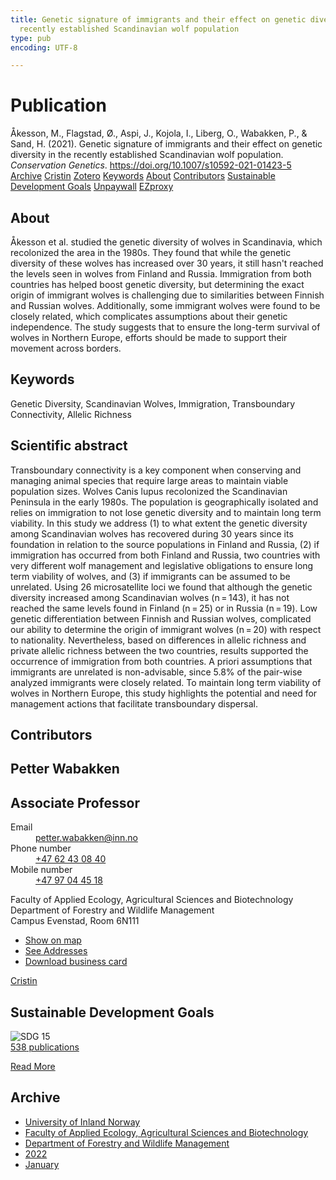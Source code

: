 ```yaml
---
title: Genetic signature of immigrants and their effect on genetic diversity in the
  recently established Scandinavian wolf population
type: pub
encoding: UTF-8

---
```

<h1>Publication</h1>
<article id="csl-bib-container-YS6Y5LLY" class="csl-bib-container">
  <div class="csl-bib-body"> <div class="csl-entry">Åkesson, M., Flagstad, Ø., Aspi, J., Kojola, I., Liberg, O., Wabakken, P., &#38; Sand, H. (2021). Genetic signature of immigrants and their effect on genetic diversity in the recently established Scandinavian wolf population. <i>Conservation Genetics</i>. <a href="https://doi.org/10.1007/s10592-021-01423-5">https://doi.org/10.1007/s10592-021-01423-5</a></div> </div>
  <div class="csl-bib-buttons">
    <a href="#taxonomy-article-YS6Y5LLY" alt="archive" class="csl-bib-button">Archive</a>
    <a href="https://app.cristin.no/results/show.jsf?id=1981561" alt="Cristin" class="csl-bib-button">Cristin</a>
    <a href="http://zotero.org/groups/5881554/items/YS6Y5LLY" alt="Zotero" class="csl-bib-button">Zotero</a>
    <a href="#keywords-article-YS6Y5LLY" alt="keywords" class="csl-bib-button">Keywords</a>
    <a href="#about-article-YS6Y5LLY" alt="about_pub" class="csl-bib-button">About</a>
    <a href="#contributors-article-YS6Y5LLY" alt="contributors" class="csl-bib-button">Contributors</a>
    <a href="#sdg-article-YS6Y5LLY" alt="sdg" class="csl-bib-button">Sustainable Development Goals</a>
    <a href="https://link.springer.com/content/pdf/10.1007/s10592-021-01423-5.pdf" alt="Unpaywall" class="csl-bib-button">Unpaywall</a>
    <a href="https://link.springer.com/content/pdf/10.1007/s10592-021-01423-5.pdf" alt="EZproxy" class="csl-bib-button">EZproxy</a>
  </div>
  <div id="csl-bib-meta-container-YS6Y5LLY"></div>
</article>
<div id="csl-bib-meta-YS6Y5LLY" class="csl-bib-meta">
  <article id="about-article-YS6Y5LLY" class="about_pub-article">
    <h1>About</h1>
    Åkesson et al. studied the genetic diversity of wolves in Scandinavia, which recolonized the area in the 1980s. They found that while the genetic diversity of these wolves has increased over 30 years, it still hasn't reached the levels seen in wolves from Finland and Russia. Immigration from both countries has helped boost genetic diversity, but determining the exact origin of immigrant wolves is challenging due to similarities between Finnish and Russian wolves. Additionally, some immigrant wolves were found to be closely related, which complicates assumptions about their genetic independence. The study suggests that to ensure the long-term survival of wolves in Northern Europe, efforts should be made to support their movement across borders.
  </article>
  <article id="keywords-article-YS6Y5LLY" class="keywords-article">
    <h1>Keywords</h1>
    Genetic Diversity, Scandinavian Wolves, Immigration, Transboundary Connectivity, Allelic Richness
  </article>
  <article id="abstract-article-YS6Y5LLY" class="abstract-article">
    <h1>Scientific abstract</h1>
    Transboundary connectivity is a key component when conserving and managing animal species that require large areas to maintain viable population sizes. Wolves Canis lupus recolonized the Scandinavian Peninsula in the early 1980s. The population is geographically isolated and relies on immigration to not lose genetic diversity and to maintain long term viability. In this study we address (1) to what extent the genetic diversity among Scandinavian wolves has recovered during 30 years since its foundation in relation to the source populations in Finland and Russia, (2) if immigration has occurred from both Finland and Russia, two countries with very different wolf management and legislative obligations to ensure long term viability of wolves, and (3) if immigrants can be assumed to be unrelated. Using 26 microsatellite loci we found that although the genetic diversity increased among Scandinavian wolves (n = 143), it has not reached the same levels found in Finland (n = 25) or in Russia (n = 19). Low genetic differentiation between Finnish and Russian wolves, complicated our ability to determine the origin of immigrant wolves (n = 20) with respect to nationality. Nevertheless, based on differences in allelic richness and private allelic richness between the two countries, results supported the occurrence of immigration from both countries. A priori assumptions that immigrants are unrelated is non-advisable, since 5.8% of the pair-wise analyzed immigrants were closely related. To maintain long term viability of wolves in Northern Europe, this study highlights the potential and need for management actions that facilitate transboundary dispersal.
  </article>
  <article id="contributors-article-YS6Y5LLY" class="contributors-article">
    <h1>Contributors</h1>
    <div class="personas"> <div class="vrtx-hinn-person-card"> <div class="photo"> <i class="lar la-user-circle missing-person"></i> </div> <div class="info"> <hgroup><h1>Petter Wabakken</h1> <h2>Associate Professor</h2> </hgroup><dl> <dt>Email</dt> <dd> <a href="mailto:petter.wabakken@inn.no">petter.wabakken@inn.no</a> </dd> <dt>Phone number</dt> <dd><a href="tel:+4762430840"> +47 62 43 08 40 </a></dd> <dt>Mobile number</dt> <dd><a href="tel:+4797044518"> +47 97 04 45 18 </a></dd> </dl> <p> Faculty of Applied Ecology, Agricultural Sciences and Biotechnology<br> Department of Forestry and Wildlife Management<br> Campus Evenstad, Room 6N111 </p> <ul class="vrtx-hinn-links"> <li><a href="https://www.google.com/maps?q=61.42516,11.07813">Show on map</a></li> <li><a href="https://www.inn.no/english/find-an-employee/petter-wabakken.html#vrtx-hinn-addresses">See Addresses</a></li> <li><a href="https://www.inn.no/english/find-an-employee/petter-wabakken.html?vrtx=vcf">Download business card</a></li> </ul> </div> </div> <a href="https://app.cristin.no/persons/show.jsf?id=328337" alt="Cristin URL" class="personas-cristin">Cristin</a> </div>
  </article>
  <article id="sdg-article-YS6Y5LLY" class="sdg-article">
    <h1>Sustainable Development Goals</h1>
    <div class="sdg-container"><div id="sdg15" class="sdg">
        <img src="{{< params subfolder >}}images/sdg/sdg15_en.png" class="image" alt="SDG 15">
        <div class="sdg-overlay">
          <a href="{{< params subfolder >}}en/archive/?sdg=15#archive" class="sdg-publication-count"><span>538</span> publications</a>
          <p><a href="https://sdgs.un.org/goals/goal15" class="sdg-read-more">Read More</a></p>
        </div>
      </div></div>
  </article>
  <article id="taxonomy-article-YS6Y5LLY" class="taxonomy-article">
    <h1>Archive</h1>
    <ul>
      <li><a href="{{< params subfolder >}}en/archive/?key=3DCRN523">University of Inland Norway</a></li>
      <li><a href="{{< params subfolder >}}en/archive/?key=T77LXH6D">Faculty of Applied Ecology, Agricultural Sciences and Biotechnology</a></li>
      <li><a href="{{< params subfolder >}}en/archive/?key=7TRARPE3">Department of Forestry and Wildlife Management</a></li>
      <li><a href="{{< params subfolder >}}en/archive/?key=H9K9UC39">2022</a></li>
      <li><a href="{{< params subfolder >}}en/archive/?key=4SV53R2U">January</a></li>
    </ul>
  </article>
</div>
